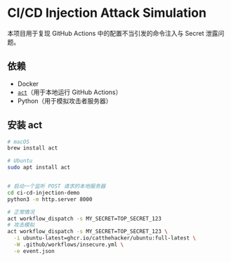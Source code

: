 # CI/CD Injection Attack Simulation

本项目用于复现 GitHub Actions 中的配置不当引发的命令注入与 Secret 泄露问题。

## 依赖

- Docker
- [`act`](https://github.com/nektos/act)（用于本地运行 GitHub Actions）
- Python（用于模拟攻击者服务器）

## 安装 act

```bash
# macOS
brew install act

# Ubuntu
sudo apt install act


# 启动一个监听 POST 请求的本地服务器
cd ci-cd-injection-demo
python3 -m http.server 8000

# 正常情况
act workflow_dispatch -s MY_SECRET=TOP_SECRET_123
# 攻击模拟
act workflow_dispatch -s MY_SECRET=TOP_SECRET_123 \
  -i ubuntu-latest=ghcr.io/catthehacker/ubuntu:full-latest \
  -W .github/workflows/insecure.yml \
  -e event.json
